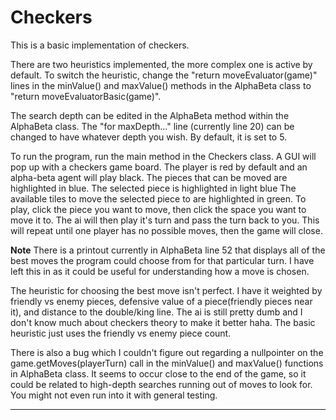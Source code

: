 # Checkers
This is a basic implementation of checkers.

There are two heuristics implemented, the more complex one is active by default.
    To switch the heuristic, change the "return moveEvaluator(game)" lines in the minValue() and maxValue() methods
    in the AlphaBeta class to "return moveEvaluatorBasic(game)".

The search depth can be edited in the AlphaBeta method within the AlphaBeta class. The "for maxDepth..." line (currently
    line 20) can be changed to have whatever depth you wish. By default, it is set to 5.

To run the program, run the main method in the Checkers class. A GUI will pop up with a checkers game board.
The player is red by default and an alpha-beta agent will play black.
The pieces that can be moved are highlighted in blue.
The selected piece is highlighted in light blue
The available tiles to move the selected piece to are highlighted in green.
To play, click the piece you want to move, then click the space you want to move it to. The ai will then play it's turn
and pass the turn back to you. This will repeat until one player has no possible moves, then the game will close.


**Note**
There is a printout currently in AlphaBeta line 52 that displays all of the best moves the program could choose from for
that particular turn. I have left this in as it could be useful for understanding how a move is chosen.

The heuristic for choosing the best move isn't perfect. I have it weighted by friendly vs enemy pieces, defensive value
of a piece(friendly pieces near it), and distance to the double/king line. The ai is still pretty dumb and I don't know
much about checkers theory to make it better haha.
The basic heuristic just uses the friendly vs enemy piece count.

There is also a bug which I couldn't figure out regarding a nullpointer on the game.getMoves(playerTurn) call in the
minValue() and maxValue() functions in AlphaBeta class. It seems to occur close to the end of the game, so it could be
related to high-depth searches running out of moves to look for. You might not even run into it with general testing.
** ** **
